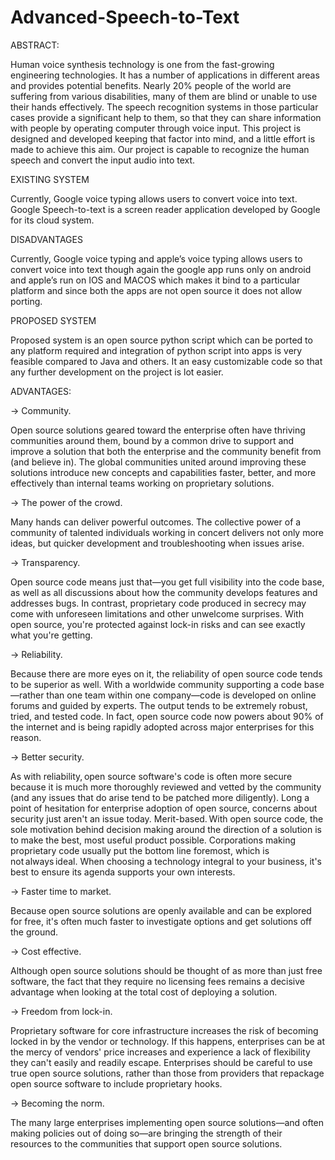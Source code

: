 # Advanced-Speech-to-Text

ABSTRACT: 

Human voice synthesis technology is one from the fast-growing engineering technologies. It has a number of applications in different areas and provides potential benefits. Nearly 20% people of the world are suffering from various disabilities, many of them are blind or unable to use their hands effectively. The speech recognition systems in those particular cases provide a significant help to them, so that they can share information with people by operating computer through voice input. This project is designed and developed keeping that factor into mind, and a little effort is made to achieve this aim. Our project is capable to recognize the human speech and convert the input audio into text. 

EXISTING SYSTEM 

Currently, Google voice typing allows users to convert voice into text. Google Speech-to-text is a screen reader application developed by Google for its cloud system. 

DISADVANTAGES 

Currently, Google voice typing and apple’s voice typing allows users to convert voice into text though again the google app runs only on android and apple’s run on IOS and MACOS which makes it bind to a particular platform and since both the apps are not open source it does not allow porting. 

PROPOSED SYSTEM 

Proposed system is an open source python script which can be ported to any platform required and integration of python script into apps is very feasible compared to Java and others. It an easy customizable code so that any further development on the project is lot easier. 

ADVANTAGES:

-> Community. 

Open source solutions geared toward the enterprise often have thriving communities around them, bound by a common drive to support and improve a solution that both the enterprise and the community benefit from (and believe in). The global communities united around improving these solutions introduce new concepts and capabilities faster, better, and more effectively than internal teams working on proprietary solutions. 

-> The power of the crowd. 

Many hands can deliver powerful outcomes. The collective power of a community of talented individuals working in concert delivers not only more ideas, but quicker development and troubleshooting when issues arise. 

-> Transparency. 

Open source code means just that—you get full visibility into the code base, as well as all discussions about how the community develops features and addresses bugs. In contrast, proprietary code produced in secrecy may come with unforeseen limitations and other unwelcome surprises. With open source, you're protected against lock-in risks and can see exactly what you're getting. 

-> Reliability. 

Because there are more eyes on it, the reliability of open source code tends to be superior as well. With a worldwide community supporting a code base—rather than one team within one company—code is developed on online forums and guided by experts. The output tends to be extremely robust, tried, and tested code. In fact, open source code now powers about 90% of the internet and is being rapidly adopted across major enterprises for this reason. 

-> Better security. 

As with reliability, open source software's code is often more secure because it is much more thoroughly reviewed and vetted by the community (and any issues that do arise tend to be patched more diligently). Long a point of hesitation for enterprise adoption of open source, concerns about security just aren't an issue today. 
Merit-based. With open source code, the sole motivation behind decision making around the direction of a solution is to make the best, most useful product possible. Corporations making proprietary code usually put the bottom line foremost, which is not always ideal. When choosing a technology integral to your business, it's best to ensure its agenda supports your own interests. 

-> Faster time to market. 

Because open source solutions are openly available and can be explored for free, it's often much faster to investigate options and get solutions off the ground. 

-> Cost effective. 

Although open source solutions should be thought of as more than just free software, the fact that they require no licensing fees remains a decisive advantage when looking at the total cost of deploying a solution. 

-> Freedom from lock-in. 

Proprietary software for core infrastructure increases the risk of becoming locked in by the vendor or technology. If this happens, enterprises can be at the mercy of vendors' price increases and experience a lack of flexibility they can't easily and readily escape. Enterprises should be careful to use true open source solutions, rather than those from providers that repackage open source software to include proprietary hooks. 

-> Becoming the norm. 

The many large enterprises implementing open source solutions—and often making policies out of doing so—are bringing the strength of their resources to the communities that support open source solutions.


